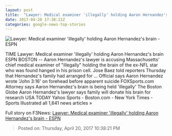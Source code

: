 ```yaml
---
layout: post
title:  "Lawyer: Medical examiner 'illegally' holding Aaron Hernandez's brain - ESPN"
date: 2017-04-20 17:38:21Z
categories: google-news-top-stories
---
```


![Lawyer: Medical examiner 'illegally' holding Aaron Hernandez's brain - ESPN](http://a1.espncdn.com/combiner/i?img=%2Fphoto%2F2017%2F0418%2Fr200919_1296x729_16%2D9.jpg)

TIME Lawyer: Medical examiner 'illegally' holding Aaron Hernandez's brain ESPN BOSTON -- Aaron Hernandez's lawyer is accusing Massachusetts' chief medical examiner of "illegally" holding the brain of the ex-NFL star who was found hanged in his prison cell. Jose Baez told reporters Thursday that Hernandez's family had arranged for ... Official says Aaron Hernandez wrote 'John 3:16' on forehead before apparent suicide FOXSports.com Attorney says Aaron Hernandez's brain is being held 'illegally' The Boston Globe Aaron Hernandez's lawyer says family will donate his brain for research USA TODAY Yahoo Sports - Boston.com - New York Times - Sports Illustrated all 1,641 news articles »


Full story on F3News: [Lawyer: Medical examiner 'illegally' holding Aaron Hernandez's brain - ESPN](http://www.f3nws.com/n/uPHx2G)

> Posted on: Thursday, April 20, 2017 10:38:21 PM
